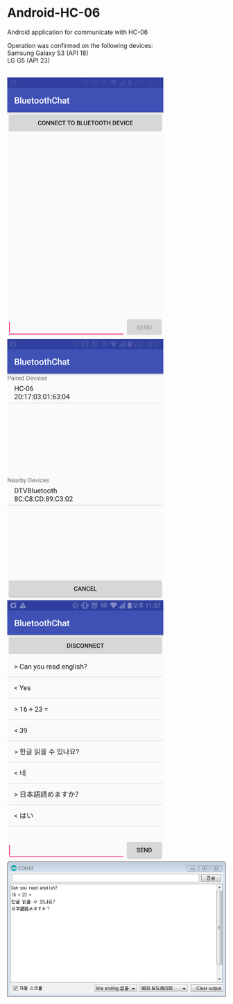 # Android-HC-06
Android application for communicate with HC-06

Operation was confirmed on the following devices:</br>
Samsung Galaxy S3 (API 18) </br>
LG G5 (API 23) </br>

</br> ![capture 1](/Capture/1.png)
</br> ![capture 2](/Capture/2.png)
</br> ![capture 3](/Capture/3.png)
</br> ![capture 3](/Capture/4.PNG)
